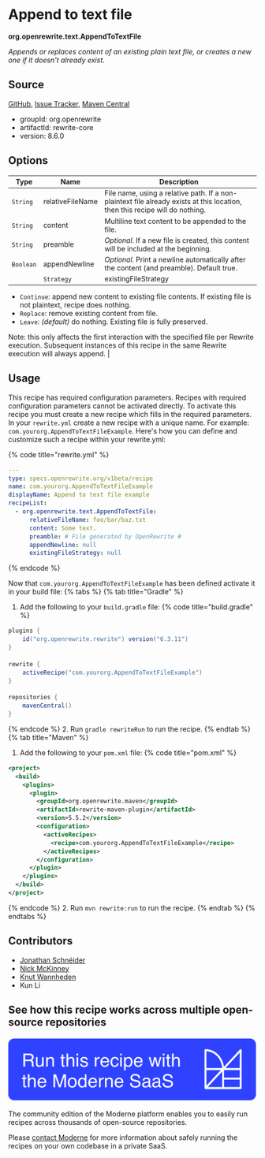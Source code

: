 # Append to text file

**org.openrewrite.text.AppendToTextFile**

_Appends or replaces content of an existing plain text file, or creates a new one if it doesn't already exist._

## Source

[GitHub](https://github.com/openrewrite/rewrite/blob/main/rewrite-core/src/main/java/org/openrewrite/text/AppendToTextFile.java), [Issue Tracker](https://github.com/openrewrite/rewrite/issues), [Maven Central](https://central.sonatype.com/artifact/org.openrewrite/rewrite-core/8.6.0/jar)

* groupId: org.openrewrite
* artifactId: rewrite-core
* version: 8.6.0

## Options

| Type | Name | Description |
| -- | -- | -- |
| `String` | relativeFileName | File name, using a relative path. If a non-plaintext file already exists at this location, then this recipe will do nothing. |
| `String` | content | Multiline text content to be appended to the file. |
| `String` | preamble | *Optional*. If a new file is created, this content will be included at the beginning. |
| `Boolean` | appendNewline | *Optional*. Print a newline automatically after the content (and preamble). Default true. |
                        | `Strategy` | existingFileStrategy | *Optional*. Determines behavior if a file exists at this location prior to Rewrite execution.

- `Continue`: append new content to existing file contents. If existing file is not plaintext, recipe does nothing.
- `Replace`: remove existing content from file.
- `Leave`: *(default)* do nothing. Existing file is fully preserved.

Note: this only affects the first interaction with the specified file per Rewrite execution.
Subsequent instances of this recipe in the same Rewrite execution will always append. |


## Usage

This recipe has required configuration parameters. Recipes with required configuration parameters cannot be activated directly. To activate this recipe you must create a new recipe which fills in the required parameters. In your `rewrite.yml` create a new recipe with a unique name. For example: `com.yourorg.AppendToTextFileExample`.
Here's how you can define and customize such a recipe within your rewrite.yml:

{% code title="rewrite.yml" %}
```yaml
---
type: specs.openrewrite.org/v1beta/recipe
name: com.yourorg.AppendToTextFileExample
displayName: Append to text file example
recipeList:
  - org.openrewrite.text.AppendToTextFile:
      relativeFileName: foo/bar/baz.txt
      content: Some text.
      preamble: # File generated by OpenRewrite #
      appendNewline: null
      existingFileStrategy: null
```
{% endcode %}

Now that `com.yourorg.AppendToTextFileExample` has been defined activate it in your build file:
{% tabs %}
{% tab title="Gradle" %}
1. Add the following to your `build.gradle` file:
{% code title="build.gradle" %}
```groovy
plugins {
    id("org.openrewrite.rewrite") version("6.3.11")
}

rewrite {
    activeRecipe("com.yourorg.AppendToTextFileExample")
}

repositories {
    mavenCentral()
}
```
{% endcode %}
2. Run `gradle rewriteRun` to run the recipe.
{% endtab %}
{% tab title="Maven" %}
1. Add the following to your `pom.xml` file:
{% code title="pom.xml" %}
```xml
<project>
  <build>
    <plugins>
      <plugin>
        <groupId>org.openrewrite.maven</groupId>
        <artifactId>rewrite-maven-plugin</artifactId>
        <version>5.5.2</version>
        <configuration>
          <activeRecipes>
            <recipe>com.yourorg.AppendToTextFileExample</recipe>
          </activeRecipes>
        </configuration>
      </plugin>
    </plugins>
  </build>
</project>
```
{% endcode %}
2. Run `mvn rewrite:run` to run the recipe.
{% endtab %}
{% endtabs %}

## Contributors
* [Jonathan Schnéider](mailto:jkschneider@gmail.com)
* [Nick McKinney](mailto:mckinneynicholas@gmail.com)
* [Knut Wannheden](mailto:knut.wannheden@gmail.com)
* Kun Li


## See how this recipe works across multiple open-source repositories

[![Moderne Link Image](/.gitbook/assets/ModerneRecipeButton.png)](https://app.moderne.io/recipes/org.openrewrite.text.AppendToTextFile)

The community edition of the Moderne platform enables you to easily run recipes across thousands of open-source repositories.

Please [contact Moderne](https://moderne.io/product) for more information about safely running the recipes on your own codebase in a private SaaS.
